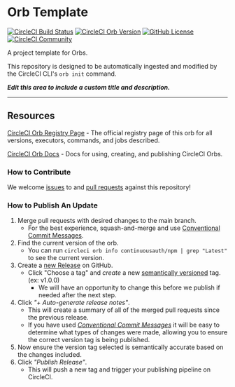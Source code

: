 # Orb Template


[![CircleCI Build Status](https://circleci.com/gh/continuousauth/.svg?style=shield "CircleCI Build Status")](https://circleci.com/gh/continuousauth/) [![CircleCI Orb Version](https://badges.circleci.com/orbs/continuousauth/npm.svg)](https://circleci.com/orbs/registry/orb/continuousauth/npm) [![GitHub License](https://img.shields.io/badge/license-MIT-lightgrey.svg)](https://raw.githubusercontent.com/continuousauth//master/LICENSE) [![CircleCI Community](https://img.shields.io/badge/community-CircleCI%20Discuss-343434.svg)](https://discuss.circleci.com/c/ecosystem/orbs)



A project template for Orbs.

This repository is designed to be automatically ingested and modified by the CircleCI CLI's `orb init` command.

_**Edit this area to include a custom title and description.**_

---

## Resources

[CircleCI Orb Registry Page](https://circleci.com/orbs/registry/orb/continuousauth/npm) - The official registry page of this orb for all versions, executors, commands, and jobs described.

[CircleCI Orb Docs](https://circleci.com/docs/2.0/orb-intro/#section=configuration) - Docs for using, creating, and publishing CircleCI Orbs.

### How to Contribute

We welcome [issues](https://github.com/continuousauth//issues) to and [pull requests](https://github.com/continuousauth//pulls) against this repository!

### How to Publish An Update
1. Merge pull requests with desired changes to the main branch.
    - For the best experience, squash-and-merge and use [Conventional Commit Messages](https://conventionalcommits.org/).
2. Find the current version of the orb.
    - You can run `circleci orb info continuousauth/npm | grep "Latest"` to see the current version.
3. Create a [new Release](https://github.com/continuousauth//releases/new) on GitHub.
    - Click "Choose a tag" and _create_ a new [semantically versioned](http://semver.org/) tag. (ex: v1.0.0)
      - We will have an opportunity to change this before we publish if needed after the next step.
4.  Click _"+ Auto-generate release notes"_.
    - This will create a summary of all of the merged pull requests since the previous release.
    - If you have used _[Conventional Commit Messages](https://conventionalcommits.org/)_ it will be easy to determine what types of changes were made, allowing you to ensure the correct version tag is being published.
5. Now ensure the version tag selected is semantically accurate based on the changes included.
6. Click _"Publish Release"_.
    - This will push a new tag and trigger your publishing pipeline on CircleCI.